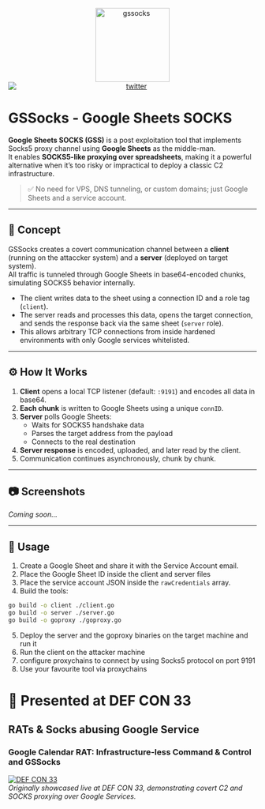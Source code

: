 <p align="center">
  <img height="150" alt="gssocks" src="https://github.com/user-attachments/assets/4debe2bd-c532-43b3-b1ec-2475e9283a5a" height="200" />

 <br />
<a href="https://twitter.com/mrsaighnal"><img src="https://img.shields.io/twitter/follow/mrsaighnal?style=social" alt="twitter" style="text-align:center;display:block;"></a>
</p>

# GSSocks - Google Sheets SOCKS

**Google Sheets SOCKS (GSS)** is a post exploitation tool that implements Socks5 proxy channel using **Google Sheets** as the middle-man.  
It enables **SOCKS5-like proxying over spreadsheets**, making it a powerful alternative when it’s too risky or impractical to deploy a classic C2 infrastructure.

> ✅ No need for VPS, DNS tunneling, or custom domains; just Google Sheets and a service account.

---

## 🧠 Concept

GSSocks creates a covert communication channel between a **client** (running on the attaccker system) and a **server** (deployed on target system).  
All traffic is tunneled through Google Sheets in base64-encoded chunks, simulating SOCKS5 behavior internally.

- The client writes data to the sheet using a connection ID and a role tag (`client`).
- The server reads and processes this data, opens the target connection, and sends the response back via the same sheet (`server` role).
- This allows arbitrary TCP connections from inside hardened environments with only Google services whitelisted.

---

## ⚙️ How It Works

1. **Client** opens a local TCP listener (default: `:9191`) and encodes all data in base64.
2. **Each chunk** is written to Google Sheets using a unique `connID`.
3. **Server** polls Google Sheets:
   - Waits for SOCKS5 handshake data
   - Parses the target address from the payload
   - Connects to the real destination
4. **Server response** is encoded, uploaded, and later read by the client.
5. Communication continues asynchronously, chunk by chunk.

---

## 📷 Screenshots

_Coming soon..._

---


## 🚀 Usage

1. Create a Google Sheet and share it with the Service Account email.
2. Place the Google Sheet ID inside the client and server files
3. Place the service account JSON inside the `rawCredentials` array.
4. Build the tools:

```bash
go build -o client ./client.go
go build -o server ./server.go
go build -o goproxy ./goproxy.go
```
5. Deploy the server and the goproxy binaries on the target machine and run it
6. Run the client on the attacker machine
7. configure proxychains to connect by using Socks5 protocol on port 9191
8. Use your favourite tool via proxychains

# 🏴 Presented at DEF CON 33  

## RATs & Socks abusing Google Service  
### Google Calendar RAT: Infrastructure-less Command & Control and GSSocks  

[![DEF CON 33](https://img.shields.io/badge/DEF%20CON-33-black?style=flat-square&logo=protonmail&logoColor=white)](https://defcon.org/)  
*Originally showcased live at DEF CON 33, demonstrating covert C2 and SOCKS proxying over Google Services.*
